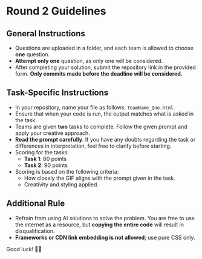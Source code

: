 # Round 2 Guidelines

## General Instructions
- Questions are uploaded in a folder, and each team is allowed to choose **one** question.
- **Attempt only one** question, as only one will be considered.
- After completing your solution, submit the repository link in the provided form. **Only commits made before the deadline will be considered.**

## Task-Specific Instructions
- In your repository, name your file as follows: `TeamName_Qno.html`.
- Ensure that when your code is run, the output matches what is asked in the task.
- Teams are given **two** tasks to complete. Follow the given prompt and apply your creative approach.
- **Read the prompt carefully**. If you have any doubts regarding the task or differences in interpretation, feel free to clarify before starting.
- Scoring for the tasks:
  - **Task 1**: 60 points
  - **Task 2**: 90 points
- Scoring is based on the following criteria:
  - How closely the GIF aligns with the prompt given in the task.
  - Creativity and styling applied.

## Additional Rule
- Refrain from using AI solutions to solve the problem. You are free to use the internet as a resource, but **copying the entire code** will result in disqualification.
- **Frameworks or CDN link embedding is not allowed**; use pure CSS only.

Good luck!  🚀🎨
